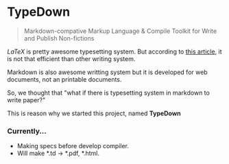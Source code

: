 # TypeDown

> Markdown-compative Markup Language & Compile Toolkit for Write and Publish Non-fictions

$LaTeX{}$ is pretty awesome typesetting system. But according to [this article](https://journals.plos.org/plosone/article/file?id=10.1371/journal.pone.0115069&type=printable), it is not that efficient than other writing system.

Markdown is also awesome writting system but it is developed for web documents, not an printable documents.

So, we thought that "what if there is typesetting system in markdown to write paper?"

This is reason why we started this project, named **TypeDown**

### Currently...

- Making specs before develop compiler. 
- Will make \*.td -> \*.pdf, \*.html.
